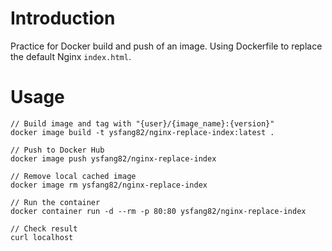 # Introduction

Practice for Docker build and push of an image.
Using Dockerfile to replace the default Nginx `index.html`.

# Usage

```
// Build image and tag with "{user}/{image_name}:{version}"
docker image build -t ysfang82/nginx-replace-index:latest .

// Push to Docker Hub
docker image push ysfang82/nginx-replace-index

// Remove local cached image
docker image rm ysfang82/nginx-replace-index

// Run the container
docker container run -d --rm -p 80:80 ysfang82/nginx-replace-index

// Check result
curl localhost
```
